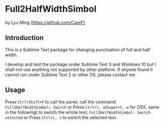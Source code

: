 # Full2HalfWidthSimbol
by Lyu Ming
[https://github.com/CareF]

## Introduction
This is a Sublime Text package for changing punctuation of full and half width. 

I develop and test the package under Sublime Text 3 and Windows 10 but I 
shall not use anything not supported by other platform. If anyone found 
it cannot run under Sublime Text 2 or other OS, please contact me. 

## Usage
Press `Ctrl+Shift+P` to call the panel, call the command `Full2HalfWidthSimbol: Switch`
or Press `Ctrl+l, w`(`Super+l, w` for OSX, same in the following) to switch the whole text; 
`Full2HalfWidthSimbol: Switch selected` or Press `Ctrl+l, s` to switch the selected text.